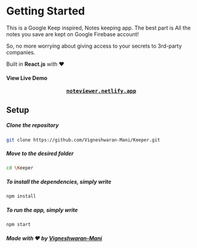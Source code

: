# Getting Started


This is a Google Keep inspired, Notes keeping app. The best part is All the notes you save are kept on Google Firebase account!

So, no more worrying about giving access to your secrets to 3rd-party companies.

Built in <b>React.js</b> with ❤️


#### View Live Demo
  <pre><center><a href="https://noteviewer.netlify.app/"><b>noteviewer.netlify.app</b></a></center></pre>

## Setup

  ##### Clone the repository
```bash
git clone https://github.com/Vigneshwaran-Mani/Keeper.git
```
  ##### Move to the desired folder
```bash
cd \Keeper
```
  ##### To install the dependencies, simply write
```bash
npm install
```

  ##### To run the app, simply write
```bash
npm start
```

##### Made with ♥ by <a href="https://github.com/Vigneshwaran-Mani">Vigneshwaran-Mani</a>
